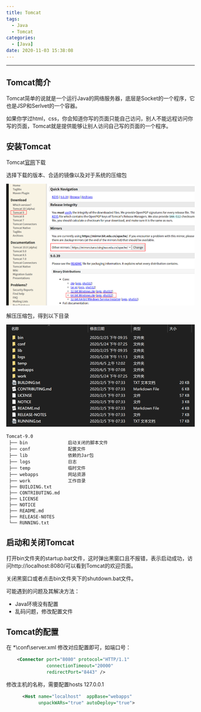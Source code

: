 ```yaml
---
title: Tomcat
tags:
  - Java
  - Tomcat
categories:
  - [Java]
date: 2020-11-03 15:38:08
---
```




<!-- more -->

---

## Tomcat简介

Tomcat简单的说就是一个运行Java的网络服务器，底层是Socket的一个程序，它也是JSP和Serlvet的一个容器。

如果你学过html，css，你会知道你写的页面只能自己访问，别人不能远程访问你写的页面，Tomcat就是提供能够让别人访问自己写的页面的一个程序。

## 安装Tomcat

Tomcat[官网](http://tomcat.apache.org/)下载

选择下载的版本、合适的镜像以及对于系统的压缩包

![Tomcat官网下载](../图片/JavaEE-01-Tomcat/Tomcat官网下载.png)

解压压缩包，得到以下目录

![Tomcat文件夹目录](../图片/JavaEE-01-Tomcat/Tomcat文件夹目录.png)

```
Tomcat-9.0
 ├── bin               启动关闭的脚本文件
 ├── conf              配置文件
 ├── lib               依赖的Jar包
 ├── logs              日志
 ├── temp              临时文件
 ├── webapps           网站资源   
 ├── work              工作目录
 ├── BUILDING.txt
 ├── CONTRIBUTING.md
 ├── LICENSE
 ├── NOTICE
 ├── README.md
 ├── RELEASE-NOTES
 └── RUNNING.txt
```

## 启动和关闭Tomcat

打开bin文件夹的startup.bat文件，这时弹出黑窗口且不报错，表示启动成功，访问http://localhost:8080/可以看到Tomcat的欢迎页面。

关闭黑窗口或者点击bin文件夹下的shutdown.bat文件。

可能遇到的问题及其解决方法：

+ Java环境没有配置
+ 乱码问题，修改配置文件

## Tomcat的配置

在 *\conf\server.xml 修改对应配置即可，如端口号：

```xml
    <Connector port="8080" protocol="HTTP/1.1"
               connectionTimeout="20000"
               redirectPort="8443" />
```

修改主机的名称，需要配置hosts 127.0.0.1

```xml
      <Host name="localhost"  appBase="webapps"
            unpackWARs="true" autoDeploy="true">
```







